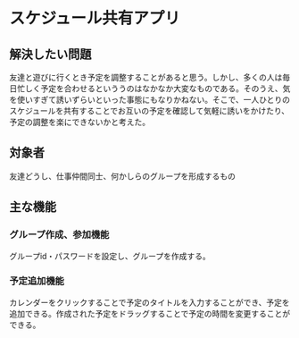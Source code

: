 # スケジュール共有アプリ

## 解決したい問題
友達と遊びに行くとき予定を調整することがあると思う。しかし、多くの人は毎日忙しく予定を合わせるといううのはなかなか大変なものである。そのうえ、気を使いすぎて誘いずらいといった事態にもなりかねない。そこで、一人ひとりのスケジュールを共有することでお互いの予定を確認して気軽に誘いをかけたり、予定の調整を楽にできないかと考えた。

## 対象者
友達どうし、仕事仲間同士、何かしらのグループを形成するもの

## 主な機能

### グループ作成、参加機能
グループid・パスワードを設定し、グループを作成する。

### 予定追加機能
カレンダーをクリックすることで予定のタイトルを入力することができ、予定を追加できる。作成された予定をドラッグすることで予定の時間を変更することができる。